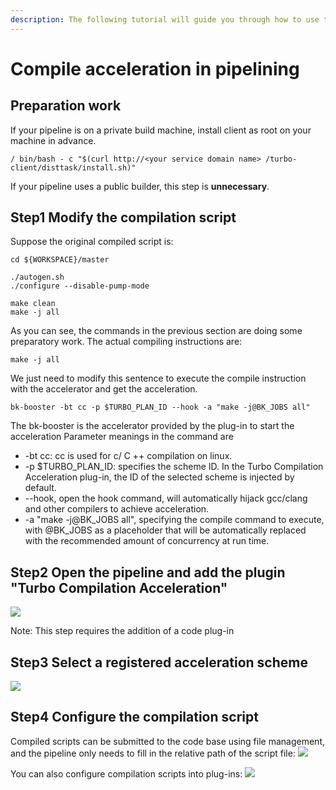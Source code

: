 ```yaml
---
description: The following tutorial will guide you through how to use the acceleration solution in the pipeline after you have successfully customized it
---
```


# Compile acceleration in pipelining
## Preparation work
If your pipeline is on a private build machine, install client as root on your machine in advance.
```text
/ bin/bash - c "$(curl http://<your service domain name> /turbo-client/disttask/install.sh)"
```

If your pipeline uses a public builder, this step is **unnecessary**.
## Step1 Modify the compilation script
Suppose the original compiled script is:
```text
cd ${WORKSPACE}/master

./autogen.sh
./configure --disable-pump-mode

make clean
make -j all
```

As you can see, the commands in the previous section are doing some preparatory work. The actual compiling instructions are:
```text
make -j all
```

We just need to modify this sentence to execute the compile instruction with the accelerator and get the acceleration.
```text
bk-booster -bt cc -p $TURBO_PLAN_ID --hook -a "make -j@BK_JOBS all"
```

The bk-booster is the accelerator provided by the plug-in to start the acceleration
Parameter meanings in the command are
* -bt cc: cc is used for c/ C ++ compilation on linux.
* -p $TURBO\_PLAN\_ID: specifies the scheme ID. In the Turbo Compilation Acceleration plug-in, the ID of the selected scheme is injected by default.
* --hook, open the hook command, will automatically hijack gcc/clang and other compilers to achieve acceleration.
* -a "make -j@BK\_JOBS all", specifying the compile command to execute, with @BK\_JOBS as a placeholder that will be automatically replaced with the recommended amount of concurrency at run time.
## Step2 Open the pipeline and add the plugin "**Turbo Compilation Acceleration**"
![](../../../.gitbook/assets/image%20%2867%29.png)

Note: This step requires the addition of a code plug-in
## Step3 Select a registered acceleration scheme
![](../../../.gitbook/assets/image%20%2860%29.png)

## Step4 Configure the compilation script

Compiled scripts can be submitted to the code base using file management, and the pipeline only needs to fill in the relative path of the script file:
![](../../../.gitbook/assets/image%20%2861%29.png)

You can also configure compilation scripts into plug-ins:
![](../../../.gitbook/assets/image%20%2856%29.png)



